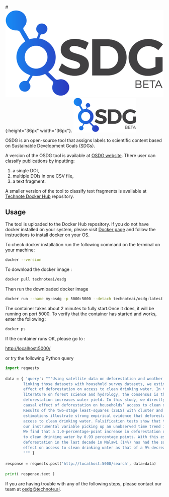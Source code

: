 
#![OSDG Logo](/images/OSDG.png){:height="36px" width="36px"}.
<img src="/images/OSDG.png" alt="OSDG_Logo" width="200"/>

OSDG is an open-source tool that assigns labels to scientific content based on Sustainable Development Goals (SDGs).

A version of the OSDG tool is available at [OSDG website](https://technote.ai/osdg). There user can classify publications by inputting:
1) a single DOI,
2) multiple DOIs in one CSV file,
3) a text fragment.

A smaller version of the tool to classify text fragments is available at [Technote Docker Hub](https://hub.docker.com/r/technoteai/osdg) repository.

## Usage

The tool is uploaded to the Docker Hub repository. If you do not have docker installed on your system, please visit [Docker page](https://docs.docker.com/get-docker/) and follow the instructions to install docker on your OS.

To check docker installation run the following command on the terminal on your machine:
```bash
docker --version
```

To download the docker image :

```bash
docker pull technoteai/osdg
```

Then run the downloaded docker image

 ```bash
 docker run --name my-osdg -p 5000:5000 --detach technoteai/osdg:latest
 ```

The container takes about 2 minutes to fully start.Once it does, it will be running on port 5000.
To verify that the container has started and works, enter the following :

```bash
docker ps
```
If the container runs OK, please go to :

[http://localhost:5000/](http://localhost:5000/)

or try the following Python query

```python
import requests

data = { 'query': """Using satellite data on deforestation and weather in Malawi and
        linking those datasets with household survey datasets, we estimate the causal
        effect of deforestation on access to clean drinking water. In the existing
        literature on forest science and hydrology, the consensus is that
        deforestation increases water yield. In this study, we directly examine the
        causal effect of deforestation on households’ access to clean drinking water.
        Results of the two-stage least-squares (2SLS) with cluster and time fixed-effect
        estimations illustrate strong empirical evidence that deforestation decreases
        access to clean drinking water. Falsification tests show that the possibility of
        our instrumental variable picking up an unobserved time trend is very unlikely.
        We find that a 1.0-percentage-point increase in deforestation decreases access
        to clean drinking water by 0.93 percentage points. With this estimated impact,
        deforestation in the last decade in Malawi (14%) has had the same magnitude of
        effect on access to clean drinking water as that of a 9% decrease in rainfall.
        """ }

response = requests.post('http://localhost:5000/search', data=data)

print( response.text )
```

If you are having trouble with any of the following steps, please contact our team at [osdg@technote.ai](mailto:osdg@technote.ai).
